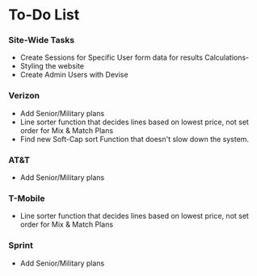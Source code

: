 # To-Do List

### Site-Wide Tasks
* Create Sessions for Specific User form data for results Calculations-
* Styling the website
* Create Admin Users with Devise

### Verizon 
* Add Senior/Military plans
* Line sorter function that decides lines based on lowest price, not set order for Mix & Match Plans
* Find new Soft-Cap sort Function that doesn't slow down the system.

### AT&T
* Add Senior/Military plans

### T-Mobile 
* Line sorter function that decides lines based on lowest price, not set order for Mix & Match Plans

### Sprint
* Add Senior/Military plans